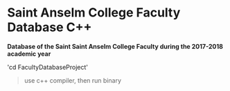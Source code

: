 # Saint Anselm College Faculty Database C++
**Database of the Saint Saint Anselm College Faculty during the 2017-2018 academic year**

'cd FacultyDatabaseProject'

> use c++ compiler, then run binary
